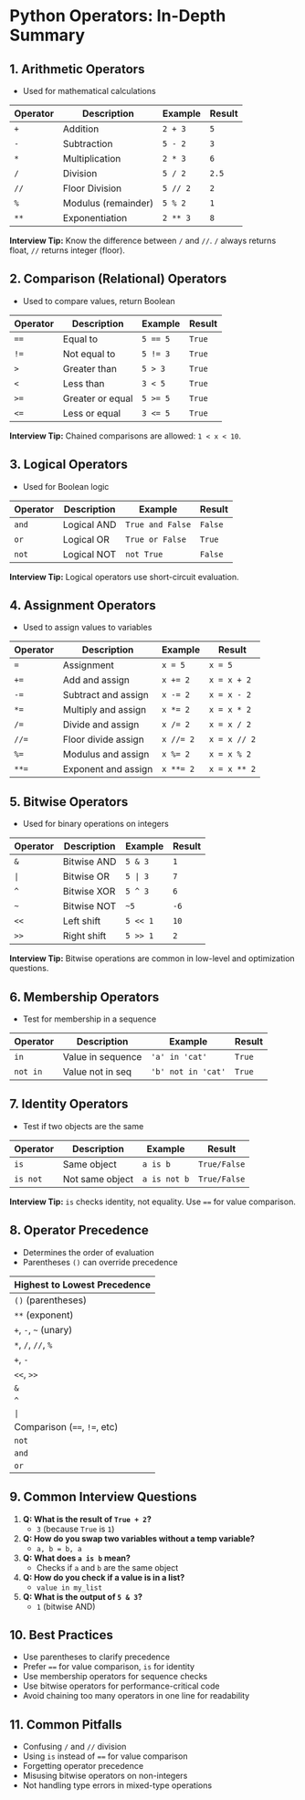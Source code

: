 # Python Operators: In-Depth Summary

## 1. Arithmetic Operators

- Used for mathematical calculations

| Operator | Description         | Example  | Result |
| -------- | ------------------- | -------- | ------ |
| `+`      | Addition            | `2 + 3`  | `5`    |
| `-`      | Subtraction         | `5 - 2`  | `3`    |
| `*`      | Multiplication      | `2 * 3`  | `6`    |
| `/`      | Division            | `5 / 2`  | `2.5`  |
| `//`     | Floor Division      | `5 // 2` | `2`    |
| `%`      | Modulus (remainder) | `5 % 2`  | `1`    |
| `**`     | Exponentiation      | `2 ** 3` | `8`    |

**Interview Tip:** Know the difference between `/` and `//`. `/` always returns float, `//` returns integer (floor).

## 2. Comparison (Relational) Operators

- Used to compare values, return Boolean

| Operator | Description      | Example  | Result |
| -------- | ---------------- | -------- | ------ |
| `==`     | Equal to         | `5 == 5` | `True` |
| `!=`     | Not equal to     | `5 != 3` | `True` |
| `>`      | Greater than     | `5 > 3`  | `True` |
| `<`      | Less than        | `3 < 5`  | `True` |
| `>=`     | Greater or equal | `5 >= 5` | `True` |
| `<=`     | Less or equal    | `3 <= 5` | `True` |

**Interview Tip:** Chained comparisons are allowed: `1 < x < 10`.

## 3. Logical Operators

- Used for Boolean logic

| Operator | Description | Example          | Result  |
| -------- | ----------- | ---------------- | ------- |
| `and`    | Logical AND | `True and False` | `False` |
| `or`     | Logical OR  | `True or False`  | `True`  |
| `not`    | Logical NOT | `not True`       | `False` |

**Interview Tip:** Logical operators use short-circuit evaluation.

## 4. Assignment Operators

- Used to assign values to variables

| Operator | Description         | Example   | Result       |
| -------- | ------------------- | --------- | ------------ |
| `=`      | Assignment          | `x = 5`   | `x = 5`      |
| `+=`     | Add and assign      | `x += 2`  | `x = x + 2`  |
| `-=`     | Subtract and assign | `x -= 2`  | `x = x - 2`  |
| `*=`     | Multiply and assign | `x *= 2`  | `x = x * 2`  |
| `/=`     | Divide and assign   | `x /= 2`  | `x = x / 2`  |
| `//=`    | Floor divide assign | `x //= 2` | `x = x // 2` |
| `%=`     | Modulus and assign  | `x %= 2`  | `x = x % 2`  |
| `**=`    | Exponent and assign | `x **= 2` | `x = x ** 2` |

## 5. Bitwise Operators

- Used for binary operations on integers

| Operator | Description | Example  | Result |
| -------- | ----------- | -------- | ------ |
| `&`      | Bitwise AND | `5 & 3`  | `1`    |
| `\|`     | Bitwise OR  | `5 \| 3` | `7`    |
| `^`      | Bitwise XOR | `5 ^ 3`  | `6`    |
| `~`      | Bitwise NOT | `~5`     | `-6`   |
| `<<`     | Left shift  | `5 << 1` | `10`   |
| `>>`     | Right shift | `5 >> 1` | `2`    |

**Interview Tip:** Bitwise operations are common in low-level and optimization questions.

## 6. Membership Operators

- Test for membership in a sequence

| Operator | Description       | Example            | Result |
| -------- | ----------------- | ------------------ | ------ |
| `in`     | Value in sequence | `'a' in 'cat'`     | `True` |
| `not in` | Value not in seq  | `'b' not in 'cat'` | `True` |

## 7. Identity Operators

- Test if two objects are the same

| Operator | Description     | Example      | Result       |
| -------- | --------------- | ------------ | ------------ |
| `is`     | Same object     | `a is b`     | `True/False` |
| `is not` | Not same object | `a is not b` | `True/False` |

**Interview Tip:** `is` checks identity, not equality. Use `==` for value comparison.

## 8. Operator Precedence

- Determines the order of evaluation
- Parentheses `()` can override precedence

| Highest to Lowest Precedence |
| ---------------------------- |
| `()` (parentheses)           |
| `**` (exponent)              |
| `+`, `-`, `~` (unary)        |
| `*`, `/`, `//`, `%`          |
| `+`, `-`                     |
| `<<`, `>>`                   |
| `&`                          |
| `^`                          |
| `\|`                         |
| Comparison (`==`, `!=`, etc) |
| `not`                        |
| `and`                        |
| `or`                         |

## 9. Common Interview Questions

1. **Q: What is the result of `True + 2`?**
   - `3` (because `True` is `1`)
2. **Q: How do you swap two variables without a temp variable?**
   - `a, b = b, a`
3. **Q: What does `a is b` mean?**
   - Checks if `a` and `b` are the same object
4. **Q: How do you check if a value is in a list?**
   - `value in my_list`
5. **Q: What is the output of `5 & 3`?**
   - `1` (bitwise AND)

## 10. Best Practices

- Use parentheses to clarify precedence
- Prefer `==` for value comparison, `is` for identity
- Use membership operators for sequence checks
- Use bitwise operators for performance-critical code
- Avoid chaining too many operators in one line for readability

## 11. Common Pitfalls

- Confusing `/` and `//` division
- Using `is` instead of `==` for value comparison
- Forgetting operator precedence
- Misusing bitwise operators on non-integers
- Not handling type errors in mixed-type operations
